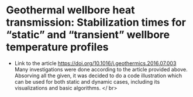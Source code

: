# Geothermal wellbore heat transmission: Stabilization times for “static” and “transient” wellbore temperature profiles
* Link to the article https://doi.org/10.1016/j.geothermics.2016.07.003
Many investigations were done according to the article provided above. Absorving all the given, it was decided to do a code illustration which can be used for both static and dynamic cases, including its visualizations and basic algorithms. </ br>
